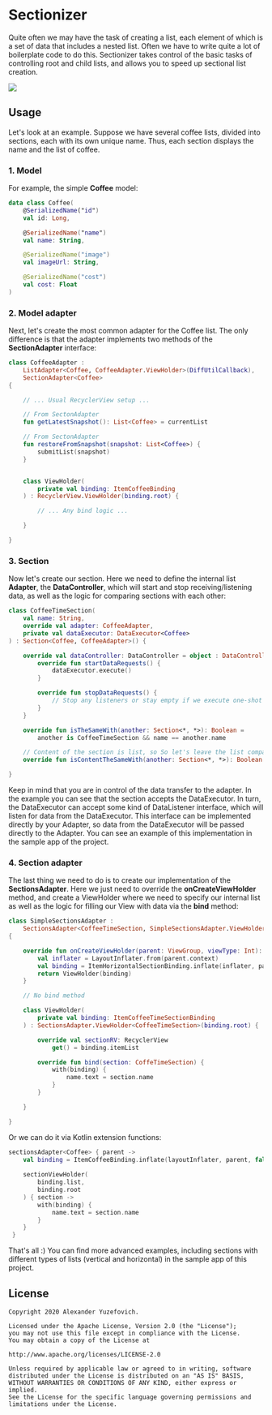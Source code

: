 # Sectionizer

Quite often we may have the task of creating a list, each element of which is a set of data that includes a nested list. Often we have to write quite a lot of boilerplate code to do this. Sectionizer takes control of the basic tasks of controlling root and child lists, and allows you to speed up sectional list creation.

![](images/sample.png)

## Usage

Let's look at an example. Suppose we have several coffee lists, divided into sections, each with its own unique name. Thus, each section displays the name and the list of coffee.

### 1. Model

For example, the simple **Coffee** model:

```kotlin
data class Coffee(
    @SerializedName("id")
    val id: Long,

    @SerializedName("name")
    val name: String,

    @SerializedName("image")
    val imageUrl: String,

    @SerializedName("cost")
    val cost: Float
)
```

### 2. Model adapter

Next, let's create the most common adapter for the Coffee list. The only difference is that the adapter implements two methods of the **SectionAdapter** interface:

```kotlin
class CoffeeAdapter : 
    ListAdapter<Coffee, CoffeeAdapter.ViewHolder>(DiffUtilCallback),
    SectionAdapter<Coffee> 
{

    // ... Usual RecyclerView setup ...

    // From SectonAdapter
    fun getLatestSnapshot(): List<Coffee> = currentList

    // From SectonAdapter
    fun restoreFromSnapshot(snapshot: List<Coffee>) {
        submitList(snapshot)
    }


    class ViewHolder(
        private val binding: ItemCoffeeBinding
    ) : RecyclerView.ViewHolder(binding.root) {

        // ... Any bind logic ...

    }

}
```

### 3. Section

Now let's create our section. Here we need to define the internal list **Adapter**, the **DataController**, which will start and stop receiving/listening data, as well as the logic for comparing sections with each other:

```kotlin
class CoffeeTimeSection(
    val name: String,
    override val adapter: CoffeeAdapter,
    private val dataExecutor: DataExecutor<Coffee>
) : Section<Coffee, CoffeeAdapter>() {

    override val dataController: DataController = object : DataController {
        override fun startDataRequests() {
            dataExecutor.execute()
        }

        override fun stopDataRequests() {
            // Stop any listeners or stay empty if we execute one-shot request
        }
    }

    override fun isTheSameWith(another: Section<*, *>): Boolean =
        another is CoffeeTimeSection && name == another.name

    // Content of the section is list, so So let's leave the list comparison to the CoffeeAdapter
    override fun isContentTheSameWith(another: Section<*, *>): Boolean = false

}
```

Keep in mind that you are in control of the data transfer to the adapter. In the example you can see that the section accepts the DataExecutor. In turn, the DataExecutor can accept some kind of DataListener interface, which will listen for data from the DataExecutor. This interface can be implemented directly by your Adapter, so data from the DataExecutor will be passed directly to the Adapter. You can see an example of this implementation in the sample app of the project.

### 4. Section adapter

The last thing we need to do is to create our implementation of the **SectionsAdapter**. Here we just need to override the **onCreateViewHolder** method, and create a ViewHolder where we need to specify our internal list as well as the logic for filling our View with data via the **bind** method:

```kotlin
class SimpleSectionsAdapter :
    SectionsAdapter<CoffeeTimeSection, SimpleSectionsAdapter.ViewHolder>()
{

    override fun onCreateViewHolder(parent: ViewGroup, viewType: Int): ViewHolder {
        val inflater = LayoutInflater.from(parent.context)
        val binding = ItemHorizontalSectionBinding.inflate(inflater, parent, false)
        return ViewHolder(binding)
    }

    // No bind method

    class ViewHolder(
        private val binding: ItemCoffeeTimeSectionBinding
    ) : SectionsAdapter.ViewHolder<CoffeeTimeSection>(binding.root) {

        override val sectionRV: RecyclerView
            get() = binding.itemList

        override fun bind(section: CoffeTimeSection) {
            with(binding) {
                name.text = section.name
            }
        }

    }

}
```

Or we can do it via Kotlin extension functions:

```kotlin
sectionsAdapter<Coffee> { parent ->
    val binding = ItemCoffeeBinding.inflate(layoutInflater, parent, false)
 
    sectionViewHolder(
        binding.list,
        binding.root
    ) { section ->
        with(binding) {
            name.text = section.name
        }
    }
 }
```

That's all :) You can find more advanced examples, including sections with different types of lists (vertical and horizontal) in the sample app of this project.

## License

    Copyright 2020 Alexander Yuzefovich.

    Licensed under the Apache License, Version 2.0 (the "License");
    you may not use this file except in compliance with the License.
    You may obtain a copy of the License at

    http://www.apache.org/licenses/LICENSE-2.0

    Unless required by applicable law or agreed to in writing, software
    distributed under the License is distributed on an "AS IS" BASIS,
    WITHOUT WARRANTIES OR CONDITIONS OF ANY KIND, either express or implied.
    See the License for the specific language governing permissions and
    limitations under the License.